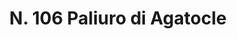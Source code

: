 ---
title: "N. 106 Paliuro di Agatocle"
permalink: "/edition/plant106/"
plant-name: "N. 106"
plant-number: "106"
plant-xml: "/assets/xml/plant106.xml"
plant-img1: "/assets/img/plant106_verso.jpg"
plant-img2: "/assets/img/plant106.jpg"
plant-title: "N. 106 Paliuro di Agatocle"
plant-wfo-link: ""
plant-kew-link: ""
plant-taxon-content: ""
layout: single-xml
---